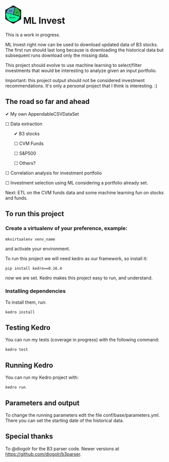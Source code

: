 # <img src="assets/logo.png" width="50px"> ML Invest

This is a work in progress.

ML Invest right now can be used to download updated data of B3 stocks.
The first run should last long because is downloading the historical data but
subsequent runs download only the missing data.

This project should evolve to use machine learning to select/filter 
investments that would be interesting to analyze given an input portfolio.

Important: this project output should not be considered investment recommendations. 
It's only a personal project that I think is interesting. :)

## The road so far and ahead

✔ My own AppendableCSVDataSet

☐ Data extraction

&nbsp;&nbsp;&nbsp;&nbsp;&nbsp;&nbsp; ✔ B3 stocks

&nbsp;&nbsp;&nbsp;&nbsp;&nbsp;&nbsp; ☐ CVM Funds

&nbsp;&nbsp;&nbsp;&nbsp;&nbsp;&nbsp; ☐ S&P500

&nbsp;&nbsp;&nbsp;&nbsp;&nbsp;&nbsp; ☐ Others?

☐ Correlation analysis for investment portfolio

☐ Investment selection using ML considering a portfolio already set.

Next: ETL on the CVM funds data and some machine learning fun on stocks and funds.

## To run this project

### Create a virtualenv of your preference, example:

```
mkvirtualenv venv_name
```

and activate your environment.

To run this project we will need kedro as our framework, so install it:

```
pip install kedro==0.16.4
```

now we are set. Kedro makes this project easy to run, and understand.

### Installing dependencies

To install them, run:

```
kedro install
```

## Testing Kedro

You can run my tests (coverage in progress) with the following command:

```
kedro test
```

## Running Kedro

You can run my Kedro project with:

```
kedro run
```

## Parameters and output

To change the running parameters edit the file conf/base/parameters.yml.
There you can set the starting date of the historical data.


## Special thanks
To @diogolr for the B3 parser code. Newer versions at https://github.com/diogolr/b3parser.
